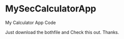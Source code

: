 # MySecCalculatorApp
My Calculator App Code

Just download the bothfile and Check this out.
Thanks.
